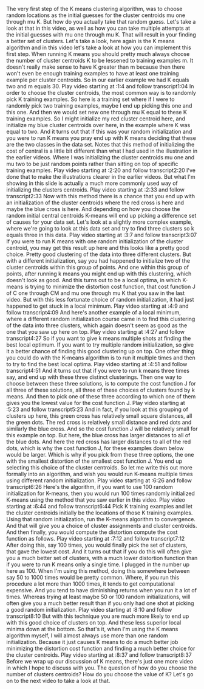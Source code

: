 The very first step of the K means clustering algorithm, was to choose random locations as the initial guesses for the cluster centroids mu one through mu K. But how do you actually take that random guess. Let's take a look at that in this video, as well as how you can take multiple attempts at the initial guesses with mu one through mu K. That will result in your finding a better set of clusters. Let's take a look, here again is the K means algorithm and in this video let's take a look at how you can implement this first step. When running K means you should pretty much always choose the number of cluster centroids K to be lessened to training examples m. It doesn't really make sense to have K greater than m because then there won't even be enough training examples to have at least one training example per cluster centroids. So in our earlier example we had K equals two and m equals 30.
Play video starting at :1:4 and follow transcript1:04
In order to choose the cluster centroids, the most common way is to randomly pick K training examples. So here is a training set where if I were to randomly pick two training examples, maybe I end up picking this one and this one. And then we would set new one through mu K equal to these K training examples. So I might initialize my red cluster centroid here, and initialize my blue cluster centroids over here, in the example where K was equal to two. And it turns out that if this was your random initialization and you were to run K means you pray end up with K means deciding that these are the two classes in the data set. Notes that this method of initializing the cost of central is a little bit different than what I had used in the illustration in the earlier videos. Where I was initializing the cluster centroids mu one and mu two to be just random points rather than sitting on top of specific training examples.
Play video starting at :2:20 and follow transcript2:20
I've done that to make the illustrations clearer in the earlier videos. But what I'm showing in this slide is actually a much more commonly used way of initializing the clusters centroids.
Play video starting at :2:33 and follow transcript2:33
Now with this method there is a chance that you end up with an initialization of the cluster centroids where the red cross is here and maybe the blue cross is here. And depending on how you choose the random initial central centroids K-means will end up picking a difference set of causes for your data set. Let's look at a slightly more complex example, where we're going to look at this data set and try to find three clusters so k equals three in this data.
Play video starting at :3:7 and follow transcript3:07
If you were to run K means with one random initialization of the cluster centroid, you may get this result up here and this looks like a pretty good choice. Pretty good clustering of the data into three different clusters. But with a different initialization, say you had happened to initialize two of the cluster centroids within this group of points. And one within this group of points, after running k means you might end up with this clustering, which doesn't look as good. And this turns out to be a local optima, in which K-means is trying to minimize the distortion cost function, that cost function J of C one through CM and mu one through mu K that you saw in the last video. But with this less fortunate choice of random initialization, it had just happened to get stuck in a local minimum.
Play video starting at :4:9 and follow transcript4:09
And here's another example of a local minimum, where a different random initialization course came in to find this clustering of the data into three clusters, which again doesn't seem as good as the one that you saw up here on top.
Play video starting at :4:27 and follow transcript4:27
So if you want to give k means multiple shots at finding the best local optimum. If you want to try multiple random initialization, so give it a better chance of finding this good clustering up on top. One other thing you could do with the K-means algorithm is to run it multiple times and then to try to find the best local optima.
Play video starting at :4:51 and follow transcript4:51
And it turns out that if you were to run k means three times say, and end up with these three distinct clusterings. Then one way to choose between these three solutions, is to compute the cost function J for all three of these solutions, all three of these choices of clusters found by k means. And then to pick one of these three according to which one of them gives you the lowest value for the cost function J.
Play video starting at :5:23 and follow transcript5:23
And in fact, if you look at this grouping of clusters up here, this green cross has relatively small square distances, all the green dots. The red cross is relatively small distance and red dots and similarly the blue cross. And so the cost function J will be relatively small for this example on top. But here, the blue cross has larger distances to all of the blue dots. And here the red cross has larger distances to all of the red dots, which is why the cost function J, for these examples down below would be larger. Which is why if you pick from these three options, the one with the smallest distortion of the smallest cost function J. You end up selecting this choice of the cluster centroids. So let me write this out more formally into an algorithm, and wish you would run K-means multiple times using different random initialization.
Play video starting at :6:26 and follow transcript6:26
Here's the algorithm, if you want to use 100 random initialization for K-means, then you would run 100 times randomly initialized K-means using the method that you saw earlier in this video.
Play video starting at :6:44 and follow transcript6:44
Pick K training examples and let the cluster centroids initially be the locations of those K training examples. Using that random initialization, run the K-means algorithm to convergence. And that will give you a choice of cluster assignments and cluster centroids. And then finally, you would compute the distortion compute the cost function as follows.
Play video starting at :7:12 and follow transcript7:12
After doing this, say 100 times, you would finally pick the set of clusters, that gave the lowest cost. And it turns out that if you do this will often give you a much better set of clusters, with a much lower distortion function than if you were to run K means only a single time. I plugged in the number up here as 100. When I'm using this method, doing this somewhere between say 50 to 1000 times would be pretty common. Where, if you run this procedure a lot more than 1000 times, it tends to get computational expensive. And you tend to have diminishing returns when you run it a lot of times. Whereas trying at least maybe 50 or 100 random initializations, will often give you a much better result than if you only had one shot at picking a good random initialization.
Play video starting at :8:10 and follow transcript8:10
But with this technique you are much more likely to end up with this good choice of clusters on top. And these less superior local minima down at the bottom. So that's it, when I'm using the K means algorithm myself, I will almost always use more than one random initialization. Because it just causes K means to do a much better job minimizing the distortion cost function and finding a much better choice for the cluster centroids.
Play video starting at :8:37 and follow transcript8:37
Before we wrap up our discussion of K means, there's just one more video in which I hope to discuss with you. The question of how do you choose the number of clusters centroids? How do you choose the value of K? Let's go on to the next video to take a look at that.
